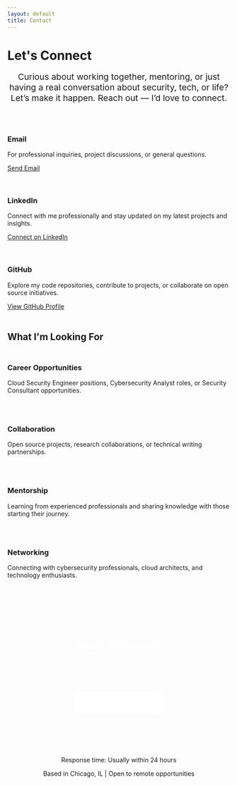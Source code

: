 ```yaml
---
layout: default
title: Contact
---
```


<h1><i class="fas fa-envelope"></i> Let's Connect</h1>

<p style="text-align: center; font-size: 1.2rem; color: var(--text-light); margin-bottom: 3rem;">
  Curious about working together, mentoring, or just having a real conversation about security, tech, or life? Let’s make it happen. Reach out — I’d love to connect.
</p>

<div style="display: grid; grid-template-columns: repeat(auto-fit, minmax(300px, 1fr)); gap: 2rem;">
  <div class="card">
    <h3><i class="fas fa-envelope" style="color: var(--accent-color);"></i> Email</h3>
    <p>For professional inquiries, project discussions, or general questions.</p>
    <a href="mailto:amnworlanyo@gmail.com" class="btn">
      <i class="fas fa-paper-plane"></i> Send Email
    </a>
  </div>

  <div class="card">
    <h3><i class="fab fa-linkedin" style="color: #0077b5;"></i> LinkedIn</h3>
    <p>Connect with me professionally and stay updated on my latest projects and insights.</p>
    <a href="https://linkedin.com/in/{{ site.social.linkedin }}" class="btn" target="_blank">
      <i class="fab fa-linkedin"></i> Connect on LinkedIn
    </a>
  </div>

  <div class="card">
    <h3><i class="fab fa-github" style="color: #333;"></i> GitHub</h3>
    <p>Explore my code repositories, contribute to projects, or collaborate on open source initiatives.</p>
    <a href="https://github.com/{{ site.social.github }}" class="btn" target="_blank">
      <i class="fab fa-github"></i> View GitHub Profile
    </a>
  </div>
</div>

<div class="card" style="margin-top: 3rem;">
  <h2><i class="fas fa-handshake"></i> What I'm Looking For</h2>
  <div style="display: grid; grid-template-columns: repeat(auto-fit, minmax(250px, 1fr)); gap: 2rem; margin-top: 1.5rem;">
    <div>
      <h3><i class="fas fa-briefcase"></i> Career Opportunities</h3>
      <p>Cloud Security Engineer positions, Cybersecurity Analyst roles, or Security Consultant opportunities.</p>
    </div>
    <div>
      <h3><i class="fas fa-users"></i> Collaboration</h3>
      <p>Open source projects, research collaborations, or technical writing partnerships.</p>
    </div>
    <div>
      <h3><i class="fas fa-graduation-cap"></i> Mentorship</h3>
      <p>Learning from experienced professionals and sharing knowledge with those starting their journey.</p>
    </div>
    <div>
      <h3><i class="fas fa-comments"></i> Networking</h3>
      <p>Connecting with cybersecurity professionals, cloud architects, and technology enthusiasts.</p>
    </div>
  </div>
</div>

<div style="background: var(--gradient); color: white; padding: 3rem; border-radius: 12px; text-align: center; margin: 3rem 0;">
  <h2 style="color: white; margin-bottom: 1rem;">Ready to Connect?</h2>
  <p style="font-size: 1.1rem; margin-bottom: 2rem; opacity: 0.9;">
    I'm always excited to discuss cybersecurity, cloud technologies, and potential collaborations.
  </p>
  <a href="mailto:amnworlanyo@gmail.com" style="background: white; color: var(--primary-color); padding: 1rem 2rem; border-radius: 8px; text-decoration: none; font-weight: 600; display: inline-block;">
    <i class="fas fa-rocket"></i> Start a Conversation
  </a>
</div>

<div style="text-align: center; color: var(--text-light);">
  <p><i class="fas fa-clock"></i> Response time: Usually within 24 hours</p>
  <p><i class="fas fa-map-marker-alt"></i> Based in Chicago, IL | Open to remote opportunities</p>
</div>